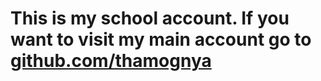 # This is my school account. If you want to visit my main account go to [github.com/thamognya](https://github.com/thamognya)
